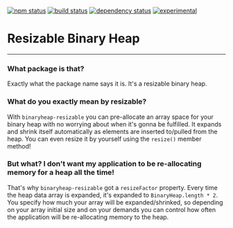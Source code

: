 [![npm status](http://img.shields.io/npm/v/binaryheap-resizable.svg)](https://www.npmjs.org/package/binaryheap-resizable)
[![build status](https://secure.travis-ci.org/rsalesc/binaryheap-resizable.svg)](http://travis-ci.org/rsalesc/binaryheap-resizable)
[![dependency status](https://david-dm.org/rsalesc/binaryheap-resizable.svg)](https://david-dm.org/rsalesc/binaryheap-resizable)
[![experimental](http://img.shields.io/badge/stability-experimental-DD5F0A.svg)](http://nodejs.org/api/documentation.html#documentation_stability_index)


# Resizable Binary Heap
---

### What package is that?

Exactly what the package name says it is. It's a resizable binary heap.

### What do you exactly mean by resizable?

With `binaryheap-resizable` you can pre-allocate an array space for your binary heap with no worrying about when it's gonna be fulfilled. It expands and shrink itself automatically as elements are inserted to/pulled from the heap. You can even resize it by yourself using the `resize()` member method!

### But what? I don't want my application to be re-allocating memory for a heap all the time!

That's why `binaryheap-resizable` got a `resizeFactor` property. Every time the heap data array is expanded, it's expanded to `BinaryHeap.length * 2`. You specify how much your array will be expanded/shrinked, so depending on your array initial size and on your demands you can control how often the application will be re-allocating memory to the heap.
